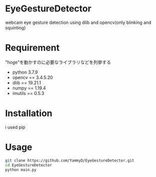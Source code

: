 # EyeGestureDetector
 
webcam eye gesture detection using dlib and opencv(only blinking and squinting)
 
# Requirement
 
"hoge"を動かすのに必要なライブラリなどを列挙する
 
* python 3.7.9
* opencv == 3.4.5.20
* dlib == 19.21.1
* numpy == 1.19.4
* imutils == 0.5.3
 
# Installation
 i used pip
 
# Usage
 
```bash
git clone https://github.com/YammyD/EyeGestureDetector.git
cd EyeGestureDetector
python main.py
```
 